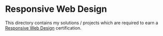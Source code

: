 # Responsive Web Design
This directory contains my solutions / projects which are required to earn a [Responsive Web Design](https://www.freecodecamp.org/learn/2022/responsive-web-design/) certification.

